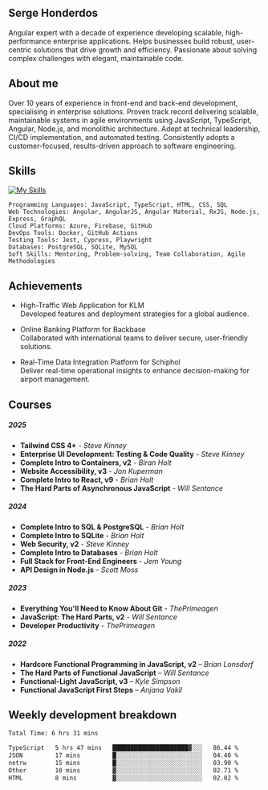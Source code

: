 ## Serge Honderdos
Angular expert with a decade of experience developing scalable, high-performance enterprise applications. Helps businesses build robust, user-centric solutions that drive growth and efficiency. Passionate about solving complex challenges with elegant, maintainable code.
## About me
Over 10 years of experience in front-end and back-end development, specialising in enterprise solutions. Proven track record delivering scalable, maintainable systems in agile environments using JavaScript, TypeScript, Angular, Node.js, and monolithic architecture. Adept at technical leadership, CI/CD implementation, and automated testing. Consistently adopts a customer-focused, results-driven approach to software engineering.
## Skills
[![My Skills](https://skillicons.dev/icons?i=js,ts,angular,nodejs,sqlite,postgres,mongodb,git,azure)](#)

```text
Programming Languages: JavaScript, TypeScript, HTML, CSS, SQL
Web Technologies: Angular, AngularJS, Angular Material, RxJS, Node.js, Express, GraphQL
Cloud Platforms: Azure, Firebase, GitHub
DevOps Tools: Docker, GitHub Actions
Testing Tools: Jest, Cypress, Playwright
Databases: PostgreSQL, SQLite, MySQL
Soft Skills: Mentoring, Problem-solving, Team Collaboration, Agile Methodologies
```
## Achievements
- High-Traffic Web Application for KLM  
Developed features and deployment strategies for a global audience.

- Online Banking Platform for Backbase  
Collaborated with international teams to deliver secure, user-friendly solutions.

- Real-Time Data Integration Platform for Schiphol  
Deliver real-time operational insights to enhance decision-making for airport management.
##  Courses
##### 2025
- **Tailwind CSS 4+** - *Steve Kinney*
- **Enterprise UI Development: Testing & Code Quality** - *Steve Kinney*
- **Complete Intro to Containers, v2** - *Biran Holt*
- **Website Accessibility, v3** - *Jon Kuperman*
- **Complete Intro to React, v9** - *Brian Holt*
- **The Hard Parts of Asynchronous JavaScript** - *Will Sentance*
##### 2024
- **Complete Intro to SQL & PostgreSQL** - *Brian Holt*
- **Complete Intro to SQLite** - *Brian Holt*
- **Web Security, v2** - *Steve Kinney*
- **Complete Intro to Databases** - *Brian Holt*
- **Full Stack for Front-End Engineers** - *Jem Young*
- **API Design in Node.js** - *Scott Moss*
##### 2023
- **Everything You'll Need to Know About Git** - *ThePrimeagen*
- **JavaScript: The Hard Parts, v2** - *Will Sentance*
- **Developer Productivity** - *ThePrimeagen*
##### 2022
- **Hardcore Functional Programming in JavaScript, v2** – *Brian Lonsdorf*  
- **The Hard Parts of Functional JavaScript** – *Will Sentance*  
- **Functional-Light JavaScript, v3** – *Kyle Simpson*  
- **Functional JavaScript First Steps** – *Anjana Vakil*  

## Weekly development breakdown
<!--START_SECTION:waka-->

```txt
Total Time: 6 hrs 31 mins

TypeScript   5 hrs 47 mins   █████████████████████▓░░░   86.44 %
JSON         17 mins         █░░░░░░░░░░░░░░░░░░░░░░░░   04.40 %
netrw        15 mins         █░░░░░░░░░░░░░░░░░░░░░░░░   03.90 %
Other        10 mins         ▓░░░░░░░░░░░░░░░░░░░░░░░░   02.71 %
HTML         8 mins          ▓░░░░░░░░░░░░░░░░░░░░░░░░   02.02 %
```

<!--END_SECTION:waka-->
